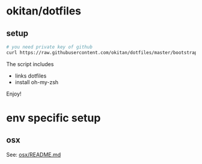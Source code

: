 # okitan/dotfiles

## setup

```bash
# you need private key of github
curl https://raw.githubusercontent.com/okitan/dotfiles/master/bootstrap.sh | sh
```

The script includes
* links dotfiles
* install oh-my-zsh

Enjoy!

# env specific setup

## osx

See: [osx/README.md](./osx)
